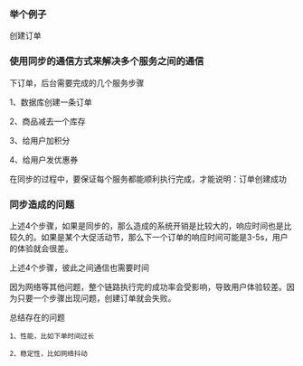 ### 举个例子

创建订单

### 使用同步的通信方式来解决多个服务之间的通信

下订单，后台需要完成的几个服务步骤

1、数据库创建一条订单

2、商品减去一个库存

3、给用户加积分

4、给用户发优惠券

在同步的过程中，要保证每个服务都能顺利执行完成，才能说明：订单创建成功

### 同步造成的问题

上述4个步骤，如果是同步的，那么造成的系统开销是比较大的，响应时间也是比较久的。如果是某个大促活动节，那么下一个订单的响应时间可能是3-5s，用户的体验就会很差。

上述4个步骤，彼此之间通信也需要时间

因为网络等其他问题，整个链路执行完的成功率会受影响，导致用户体验较差。因为只要一个步骤出现问题，创建订单就会失败。

总结存在的问题

    1、性能，比如下单时间过长
    
    2、稳定性，比如网络抖动


